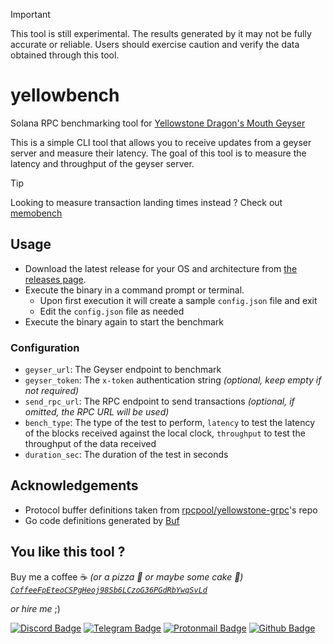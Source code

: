 > [!IMPORTANT]
> This tool is still experimental. The results generated by it may not be fully accurate or reliable. Users should exercise caution and verify the data obtained through this tool.

# yellowbench

Solana RPC benchmarking tool for [Yellowstone Dragon's Mouth Geyser](https://github.com/rpcpool/yellowstone-grpc)

This is a simple CLI tool that allows you to receive updates from a geyser server and measure their latency. The goal of this tool is to measure the latency and throughput of the geyser server.

> [!TIP]
> Looking to measure transaction landing times instead ? Check out [memobench](https://github.com/benjiewheeler/memobench)

## Usage

- Download the latest release for your OS and architecture from [the releases page](https://github.com/benjiewheeler/yellowbench/releases).
- Execute the binary in a command prompt or terminal.
  - Upon first execution it will create a sample `config.json` file and exit
  - Edit the `config.json` file as needed
- Execute the binary again to start the benchmark

### Configuration

- `geyser_url`: The Geyser endpoint to benchmark
- `geyser_token`: The `x-token` authentication string _(optional, keep empty if not required)_
- `send_rpc_url`: The RPC endpoint to send transactions _(optional, if omitted, the RPC URL will be used)_
- `bench_type`: The type of the test to perform, `latency` to test the latency of the blocks received against the local clock, `throughput` to test the throughput of the data received
- `duration_sec`: The duration of the test in seconds

## Acknowledgements

- Protocol buffer definitions taken from [rpcpool/yellowstone-grpc](https://github.com/rpcpool/yellowstone-grpc/tree/master/yellowstone-grpc-proto/proto)'s repo
- Go code definitions generated by [Buf](https://buf.build/)

## You like this tool ?

Buy me a coffee :coffee: _(or a pizza :pizza: or maybe some cake :cake:)_ [_`CoffeeFpEteoCSPgHeoj98Sb6LCzoG36PGdRbYwqSvLd`_](https://solscan.io/address/CoffeeFpEteoCSPgHeoj98Sb6LCzoG36PGdRbYwqSvLd)

_or hire me_ ;)

[![Discord Badge](https://img.shields.io/static/v1?message=Discord&label=benjie_wh&style=flat&logo=discord&color=7289da&logoColor=7289da)](https://discordapp.com/users/789556474002014219)
[![Telegram Badge](https://img.shields.io/static/v1?message=Telegram&label=benjie_wh&style=flat&logo=telegram&color=229ED9)](https://t.me/benjie_wh)
[![Protonmail Badge](https://img.shields.io/static/v1?message=Email&label=ProtonMail&style=flat&logo=protonmail&color=6d4aff&logoColor=white)](mailto:benjiewheeler@protonmail.com)
[![Github Badge](https://img.shields.io/static/v1?message=Github&label=benjiewheeler&style=flat&logo=github&color=171515)](https://github.com/benjiewheeler)
